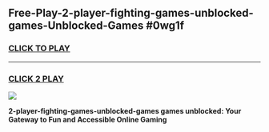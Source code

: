 
## Free-Play-2-player-fighting-games-unblocked-games-Unblocked-Games #0wg1f
<h3>
<a href="https://news.freeplayer.one?title=2-player-fighting-games-unblocked-games&ref=8M">CLICK TO PLAY</a></h3>
<hr>

<h3>
<a href="https://news.freeplayer.one?title=2-player-fighting-games-unblocked-games&ref=8M">CLICK 2 PLAY</a>
  
</h3>

<a href="https://news.freeplayer.one?title=2-player-fighting-games-unblocked-games&ref=8M"><img src="https://clearcache.store/games.png"></a>


**2-player-fighting-games-unblocked-games games unblocked: Your Gateway to Fun and Accessible Online Gaming**
